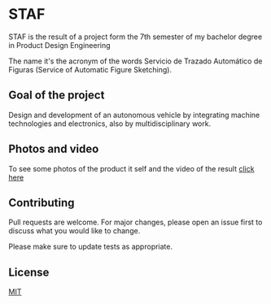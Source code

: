 # STAF

STAF is the result of a project form the 7th semester of my bachelor degree in Product Design Engineering

The name it's the acronym of the words Servicio de Trazado Automático de Figuras (Service of Automatic Figure Sketching).

## Goal of the project

Design and development of an autonomous vehicle by integrating machine technologies and electronics, also by multidisciplinary work.

## Photos and video

To see some photos of the product it self and the video of the result [click here](https://github.com/nicozapatacruz/university-projects/tree/main/STAFF/photos)

## Contributing

Pull requests are welcome. For major changes, please open an issue first to discuss what you would like to change.

Please make sure to update tests as appropriate.

## License

[MIT](https://choosealicense.com/licenses/mit/)
